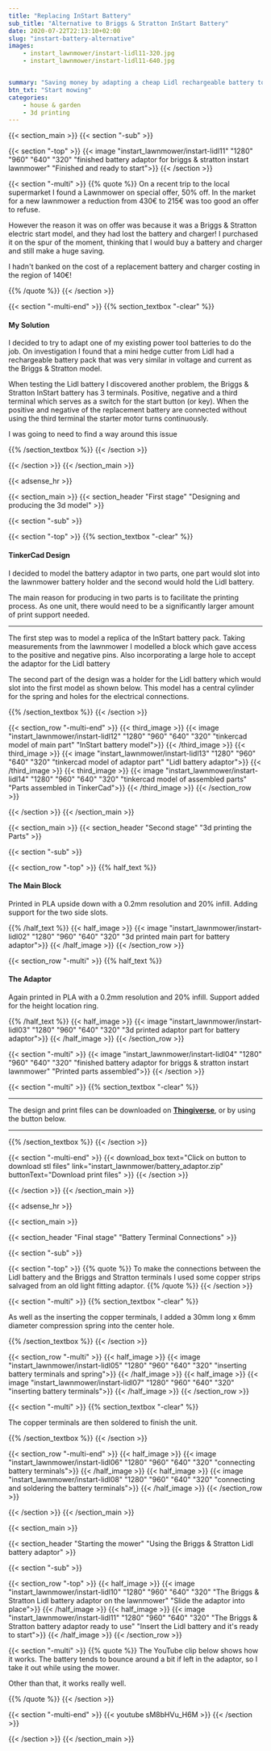 ```yaml
---
title: "Replacing InStart Battery"
sub_title: "Alternative to Briggs & Stratton InStart Battery"
date: 2020-07-22T22:13:10+02:00
slug: "instart-battery-alternative"
images:
    - instart_lawnmower/instart-lidl11-320.jpg
    - instart_lawnmower/instart-lidl11-640.jpg


summary: "Saving money by adapting a cheap Lidl rechargeable battery to be used with an InStart Briggs & Stratton lawnmower..."
btn_txt: "Start mowing"
categories:
    - house & garden
    - 3d printing
---
```


{{< section_main >}}
{{< section "-sub" >}}

{{< section "-top" >}}
{{< image "instart_lawnmower/instart-lidl11" "1280" "960" "640" "320" "finished battery adaptor for briggs & stratton instart lawnmower" "Finished and ready to start">}}
{{< /section >}}

{{< section "-multi" >}}
{{% quote %}}
On a recent trip to the local supermarket I found a Lawnmower on special offer, 50% off. In the market for a new lawnmower a reduction from 430€ to 215€ was too good an offer to refuse.

However the reason it was on offer was because it was a Briggs & Stratton electric start model, and they had lost the battery and charger! I purchased it on the spur of the moment, thinking that I would buy a battery and charger and still make a huge saving.

I hadn't banked on the cost of a replacement battery and charger costing in the region of 140€!

{{% /quote %}}
{{< /section >}}

{{< section "-multi-end" >}}
{{% section_textbox "-clear" %}}

#### My Solution

I decided to try to adapt one of my existing power tool batteries to do the job. On investigation I found that a mini hedge cutter from Lidl had a rechargeable battery pack that was very similar in voltage and current as the Briggs & Stratton model.

When testing the Lidl battery I discovered another problem, the Briggs & Stratton InStart battery has 3 terminals. Positive, negative and a third terminal which serves as a switch for the start button (or key). When the positive and negative of the replacement battery are connected without using the third terminal the starter motor turns continuously.

I was going to need to find a way around this issue

{{% /section_textbox %}}
{{< /section >}}

{{< /section >}}
{{< /section_main >}}

{{< adsense_hr >}}

{{< section_main >}}
{{< section_header "First stage" "Designing and producing the 3d model" >}}

{{< section "-sub" >}}

{{< section "-top" >}}
{{% section_textbox "-clear" %}}

#### TinkerCad Design

I decided to model the battery adaptor in two parts, one part would slot into the lawnmower battery holder and the second would hold the Lidl battery.

The main reason for producing in two parts is to facilitate the printing process. As one unit, there would need to be a significantly larger amount of print support needed.

***

The first step was to model a replica of the InStart battery pack. Taking measurements from the lawnmower I modelled a block which gave access to the positive and negative pins. Also incorporating a large hole to accept the adaptor for the Lidl battery

The second part of the design was a holder for the Lidl battery which would slot into the first model as shown below. This model has a central cylinder for the spring and holes for the electrical connections.

{{% /section_textbox %}}
{{< /section >}}

{{< section_row "-multi-end" >}}
{{< third_image >}}
{{< image "instart_lawnmower/instart-lidl12" "1280" "960" "640" "320" "tinkercad model of main part" "InStart battery model">}}
{{< /third_image >}}
{{< third_image >}}
{{< image "instart_lawnmower/instart-lidl13" "1280" "960" "640" "320" "tinkercad model of adaptor part" "Lidl battery adaptor">}}
{{< /third_image >}}
{{< third_image >}}
{{< image "instart_lawnmower/instart-lidl14" "1280" "960" "640" "320" "tinkercad model of assembled parts" "Parts assembled in TinkerCad">}}
{{< /third_image >}}
{{< /section_row >}}

{{< /section >}}
{{< /section_main >}}

{{< section_main >}}
{{< section_header "Second stage" "3d printing the Parts" >}}

{{< section "-sub" >}}

{{< section_row "-top" >}}
{{% half_text %}}

#### The Main Block

Printed in PLA upside down with a 0.2mm resolution and 20% infill. Adding support for the two side slots.

{{% /half_text %}}
{{< half_image >}}
{{< image "instart_lawnmower/instart-lidl02" "1280" "960" "640" "320" "3d printed main part for battery adaptor">}}
{{< /half_image >}}
{{< /section_row >}}

{{< section_row "-multi" >}}
{{% half_text %}}

#### The Adaptor

Again printed in PLA with a 0.2mm resolution and 20% infill. Support added for the height location ring.

{{% /half_text %}}
{{< half_image >}}
{{< image "instart_lawnmower/instart-lidl03" "1280" "960" "640" "320" "3d printed adaptor part for battery adaptor">}}
{{< /half_image >}}
{{< /section_row >}}

{{< section "-multi" >}}
{{< image "instart_lawnmower/instart-lidl04" "1280" "960" "640" "320" "finished battery adaptor for briggs & stratton instart lawnmower" "Printed parts assembled">}}
{{< /section >}}

{{< section "-multi" >}}
{{% section_textbox "-clear" %}}

***

The design and print files can be downloaded on **[Thingiverse](https://www.thingiverse.com/thing:4565535)**, or by using the button below.
***
{{% /section_textbox %}}
{{< /section >}}

{{< section "-multi-end" >}}
{{< download_box text="Click on button to download stl files" link="instart_lawnmower/battery_adaptor.zip" buttonText="Download print files" >}}
{{< /section >}}

{{< /section >}}
{{< /section_main >}}

{{< adsense_hr >}}

{{< section_main >}}

{{< section_header "Final stage" "Battery Terminal Connections" >}}

{{< section "-sub" >}}

{{< section "-top" >}}
{{% quote %}}
To make the connections between the Lidl battery and the Briggs and Stratton terminals I used some copper strips salvaged from an old light fitting adaptor.
{{% /quote %}}
{{< /section >}}

{{< section "-multi" >}}
{{% section_textbox "-clear" %}}

As well as the inserting the copper terminals, I added a 30mm long x 6mm diameter compression spring into the center hole.

{{% /section_textbox %}}
{{< /section >}}

{{< section_row "-multi" >}}
{{< half_image >}}
{{< image "instart_lawnmower/instart-lidl05" "1280" "960" "640" "320" "inserting battery terminals and spring">}}
{{< /half_image >}}
{{< half_image >}}
{{< image "instart_lawnmower/instart-lidl07" "1280" "960" "640" "320" "inserting battery terminals">}}
{{< /half_image >}}
{{< /section_row >}}

{{< section "-multi" >}}
{{% section_textbox "-clear" %}}

The copper terminals are then soldered to finish the unit.

{{% /section_textbox %}}
{{< /section >}}

{{< section_row "-multi-end" >}}
{{< half_image >}}
{{< image "instart_lawnmower/instart-lidl06" "1280" "960" "640" "320" "connecting battery terminals">}}
{{< /half_image >}}
{{< half_image >}}
{{< image "instart_lawnmower/instart-lidl08" "1280" "960" "640" "320" "connecting and soldering the battery terminals">}}
{{< /half_image >}}
{{< /section_row >}}

{{< /section >}}
{{< /section_main >}}

{{< section_main >}}

{{< section_header "Starting the mower" "Using the Briggs & Stratton Lidl battery adaptor" >}}

{{< section "-sub" >}}


{{< section_row "-top" >}}
{{< half_image >}}
{{< image "instart_lawnmower/instart-lidl10" "1280" "960" "640" "320" "The Briggs & Stratton Lidl battery adaptor on the lawnmower" "Slide the adaptor into place">}}
{{< /half_image >}}
{{< half_image >}}
{{< image "instart_lawnmower/instart-lidl11" "1280" "960" "640" "320" "The Briggs & Stratton battery adaptor ready to use" "Insert the Lidl battery and it's ready to start">}}
{{< /half_image >}}
{{< /section_row >}}

{{< section "-multi" >}}
{{% quote %}}
The YouTube clip below shows how it works. The battery tends to bounce around a bit if left in the adaptor, so I take it out while using the mower.

Other than that, it works really well.

{{% /quote %}}
{{< /section >}}

{{< section "-multi-end" >}}
{{< youtube sM8bHVu_H6M >}}
{{< /section >}}

{{< /section >}}
{{< /section_main >}}
